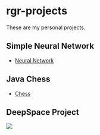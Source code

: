 # rgr-projects
These are my personal projects.

## Simple Neural Network 

- [Neural Network](/Neural_Network.ipynb)

## Java Chess

- [Chess](/Chess)

## DeepSpace Project

<p align="left">
    <a href="https://github.com/rgr-ro/DeepSpace">
        <img src="https://img.shields.io/badge/GitHub-DeepSpace-blueviolet" /></a>
 </p>
